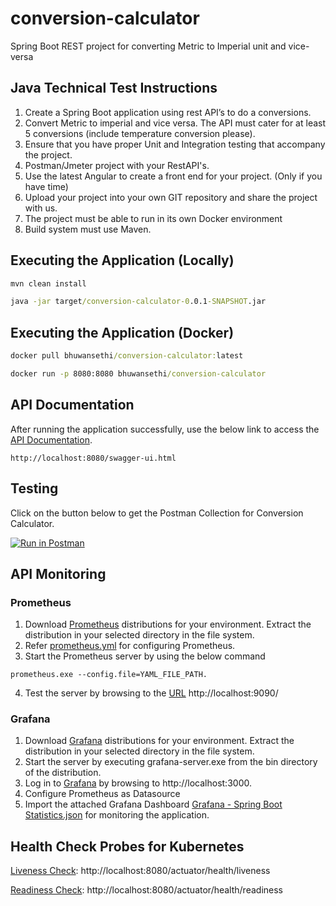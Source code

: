 # conversion-calculator
Spring Boot REST project for converting Metric to Imperial unit and vice-versa

## Java Technical Test Instructions
1. Create a Spring Boot application using rest API’s to do a conversions.
2. Convert Metric to imperial and vice versa. The API must cater for at least 5 conversions (include temperature conversion please).
3. Ensure that you have proper Unit and Integration testing that accompany the project.
4. Postman/Jmeter project with your RestAPI's.
5. Use the latest Angular to create a front end for your project. (Only if you have time)
6. Upload your project into your own GIT repository and share the project with us.
7. The project must be able to run in its own Docker environment
8. Build system must use Maven.

## Executing the Application (Locally)

```cmd
mvn clean install
```

```cmd
java -jar target/conversion-calculator-0.0.1-SNAPSHOT.jar
```

## Executing the Application (Docker)

```cmd
docker pull bhuwansethi/conversion-calculator:latest
```

```cmd
docker run -p 8080:8080 bhuwansethi/conversion-calculator
```

## API Documentation

After running the application successfully, use the below link to access the [API Documentation](http://localhost:8080/swagger-ui.html).

```
http://localhost:8080/swagger-ui.html
```
## Testing

Click on the button below to get the Postman Collection for Conversion Calculator.

[![Run in Postman](https://run.pstmn.io/button.svg)](https://app.getpostman.com/run-collection/c162bdb0accbdddbf8d0)

## API Monitoring

### Prometheus

1. Download [Prometheus](https://prometheus.io/download/) distributions for your environment. Extract the distribution in your selected directory in the file system.
2. Refer [prometheus.yml](https://github.com/bhuwansethi/conversion-calculator/blob/main/prometheus.yml) for configuring Prometheus.
3. Start the Prometheus server by using the below command 
```
prometheus.exe --config.file=YAML_FILE_PATH. 
```
4. Test the server by browsing to the [URL](http://localhost:9090/) http://localhost:9090/


### Grafana

1. Download [Grafana](https://grafana.com/grafana/download) distributions for your environment. Extract the distribution in your selected directory in the file system.
2. Start the server by executing grafana-server.exe from the bin directory of the distribution.
3. Log in to [Grafana](http://localhost:3000) by browsing to http://localhost:3000.
4. Configure Prometheus as Datasource
5. Import the attached Grafana Dashboard [Grafana - Spring Boot Statistics.json](https://github.com/bhuwansethi/conversion-calculator/blob/main/Grafana%20-%20Spring%20Boot%20Statistics.json) for monitoring the application.

## Health Check Probes for Kubernetes

[Liveness Check](http://localhost:8080/actuator/health/liveness): http://localhost:8080/actuator/health/liveness

[Readiness Check](http://localhost:8080/actuator/health/readiness): http://localhost:8080/actuator/health/readiness

